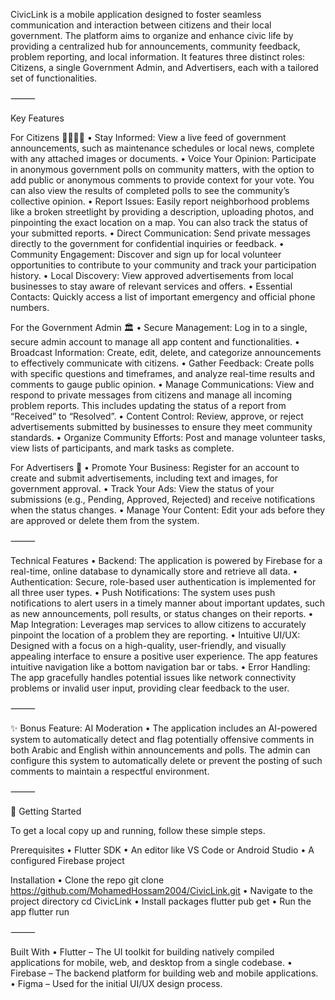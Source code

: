 CivicLink is a mobile application designed to foster seamless communication and interaction between citizens and their local government. The platform aims to organize and enhance civic life by providing a centralized hub for announcements, community feedback, problem reporting, and local information.
It features three distinct roles: Citizens, a single Government Admin, and Advertisers, each with a tailored set of functionalities.

⸻

Key Features

For Citizens 👨‍👩‍👧‍👦
	•	Stay Informed: View a live feed of government announcements, such as maintenance schedules or local news, complete with any attached images or documents.
	•	Voice Your Opinion: Participate in anonymous government polls on community matters, with the option to add public or anonymous comments to provide context for your vote. You can also view the results of completed polls to see the community’s collective opinion.
	•	Report Issues: Easily report neighborhood problems like a broken streetlight by providing a description, uploading photos, and pinpointing the exact location on a map. You can also track the status of your submitted reports.
	•	Direct Communication: Send private messages directly to the government for confidential inquiries or feedback.
	•	Community Engagement: Discover and sign up for local volunteer opportunities to contribute to your community and track your participation history.
	•	Local Discovery: View approved advertisements from local businesses to stay aware of relevant services and offers.
	•	Essential Contacts: Quickly access a list of important emergency and official phone numbers.

For the Government Admin 🏛️
	•	Secure Management: Log in to a single, secure admin account to manage all app content and functionalities.
	•	Broadcast Information: Create, edit, delete, and categorize announcements to effectively communicate with citizens.
	•	Gather Feedback: Create polls with specific questions and timeframes, and analyze real-time results and comments to gauge public opinion.
	•	Manage Communications: View and respond to private messages from citizens and manage all incoming problem reports. This includes updating the status of a report from “Received” to “Resolved”.
	•	Content Control: Review, approve, or reject advertisements submitted by businesses to ensure they meet community standards.
	•	Organize Community Efforts: Post and manage volunteer tasks, view lists of participants, and mark tasks as complete.

For Advertisers 📢
	•	Promote Your Business: Register for an account to create and submit advertisements, including text and images, for government approval.
	•	Track Your Ads: View the status of your submissions (e.g., Pending, Approved, Rejected) and receive notifications when the status changes.
	•	Manage Your Content: Edit your ads before they are approved or delete them from the system.

⸻

Technical Features
	•	Backend: The application is powered by Firebase for a real-time, online database to dynamically store and retrieve all data.
	•	Authentication: Secure, role-based user authentication is implemented for all three user types.
	•	Push Notifications: The system uses push notifications to alert users in a timely manner about important updates, such as new announcements, poll results, or status changes on their reports.
	•	Map Integration: Leverages map services to allow citizens to accurately pinpoint the location of a problem they are reporting.
	•	Intuitive UI/UX: Designed with a focus on a high-quality, user-friendly, and visually appealing interface to ensure a positive user experience. The app features intuitive navigation like a bottom navigation bar or tabs.
	•	Error Handling: The app gracefully handles potential issues like network connectivity problems or invalid user input, providing clear feedback to the user.

⸻

✨ Bonus Feature: AI Moderation
	•	The application includes an AI-powered system to automatically detect and flag potentially offensive comments in both Arabic and English within announcements and polls. The admin can configure this system to automatically delete or prevent the posting of such comments to maintain a respectful environment.

⸻

🚀 Getting Started

To get a local copy up and running, follow these simple steps.

Prerequisites
	•	Flutter SDK
	•	An editor like VS Code or Android Studio
	•	A configured Firebase project

Installation
	•	Clone the repo
git clone https://github.com/MohamedHossam2004/CivicLink.git
	•	Navigate to the project directory
cd CivicLink
	•	Install packages
flutter pub get
	•	Run the app
flutter run

⸻

Built With
	•	Flutter – The UI toolkit for building natively compiled applications for mobile, web, and desktop from a single codebase.
	•	Firebase – The backend platform for building web and mobile applications.
	•	Figma – Used for the initial UI/UX design process.